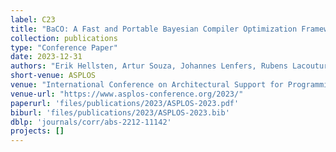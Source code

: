 ```yaml
---
label: C23
title: "BaCO: A Fast and Portable Bayesian Compiler Optimization Framework"
collection: publications
type: "Conference Paper"
date: 2023-12-31
authors: "Erik Hellsten, Artur Souza, Johannes Lenfers, Rubens Lacouture, Olivia Hsu, Adel Ejjeh, Fredrik Kjolstad, Michel Steuwer, Kunle Olukotun, and Luigi Nardi"
short-venue: ASPLOS
venue: "International Conference on Architectural Support for Programming Languages and Operating Systems"
venue-url: "https://www.asplos-conference.org/2023/"
paperurl: 'files/publications/2023/ASPLOS-2023.pdf'
biburl: 'files/publications/2023/ASPLOS-2023.bib'
dblp: 'journals/corr/abs-2212-11142'
projects: []
---
```

